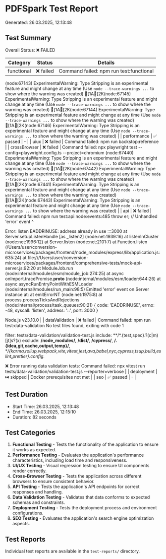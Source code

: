 # PDFSpark Test Report

Generated: 26.03.2025, 12:13:48

## Test Summary

Overall Status: ❌ FAILED

| Category | Status | Details |
| -------- | ------ | ------- |
| functional | ❌ failed | Command failed: npm run test:functional
(node:67143) ExperimentalWarning: Type Stripping is an experimental feature and might change at any time
(Use `node --trace-warnings ...` to show where the warning was created)
[1A[2K(node:67145) ExperimentalWarning: Type Stripping is an experimental feature and might change at any time
(Use `node --trace-warnings ...` to show where the warning was created)
[1A[2K(node:67144) ExperimentalWarning: Type Stripping is an experimental feature and might change at any time
(Use `node --trace-warnings ...` to show where the warning was created)
[1A[2K(node:67146) ExperimentalWarning: Type Stripping is an experimental feature and might change at any time
(Use `node --trace-warnings ...` to show where the warning was created)
 |
| performance | ✅ passed | - |
| uiux | ❌ failed | Command failed: npm run backstop:reference
 |
| crossBrowser | ❌ failed | Command failed: npx playwright test --config=playwright.config.ts --project=chromium
(node:67440) ExperimentalWarning: Type Stripping is an experimental feature and might change at any time
(Use `node --trace-warnings ...` to show where the warning was created)
[1A[2K(node:67442) ExperimentalWarning: Type Stripping is an experimental feature and might change at any time
(Use `node --trace-warnings ...` to show where the warning was created)
[1A[2K(node:67441) ExperimentalWarning: Type Stripping is an experimental feature and might change at any time
(Use `node --trace-warnings ...` to show where the warning was created)
[1A[2K(node:67443) ExperimentalWarning: Type Stripping is an experimental feature and might change at any time
(Use `node --trace-warnings ...` to show where the warning was created)
 |
| api | ❌ failed | Command failed: npm run test:api
node:events:485
      throw er; // Unhandled 'error' event
      ^

Error: listen EADDRINUSE: address already in use :::3000
    at Server.setupListenHandle [as _listen2] (node:net:1939:16)
    at listenInCluster (node:net:1996:12)
    at Server.listen (node:net:2101:7)
    at Function.listen (/Users/user/conversion-microservices/packages/frontend/node_modules/express/lib/application.js:635:24)
    at file:///Users/user/conversion-microservices/packages/frontend/comprehensive-tests/mock-api-server.js:92:20
    at ModuleJob.run (node:internal/modules/esm/module_job:274:25)
    at async onImport.tracePromise.__proto__ (node:internal/modules/esm/loader:644:26)
    at async asyncRunEntryPointWithESMLoader (node:internal/modules/run_main:98:5)
Emitted 'error' event on Server instance at:
    at emitErrorNT (node:net:1975:8)
    at process.processTicksAndRejections (node:internal/process/task_queues:90:21) {
  code: 'EADDRINUSE',
  errno: -48,
  syscall: 'listen',
  address: '::',
  port: 3000
}

Node.js v23.10.0
 |
| dataValidation | ❌ failed | Command failed: npm run test:data-validation
No test files found, exiting with code 1

filter: tests/data-validation/validation-test.js
include: **/*.{test,spec}.?(c|m)[jt]s?(x)
exclude:  **/node_modules/**, **/dist/**, **/cypress/**, **/.{idea,git,cache,output,temp}/**, **/{karma,rollup,webpack,vite,vitest,jest,ava,babel,nyc,cypress,tsup,build,eslint,prettier}.config.*

❌ Error running data validation tests: Command failed: npx vitest run tests/data-validation/validation-test.js --reporter=verbose
 |
| deployment | ⏭️ skipped | Docker prerequisites not met |
| seo | ✅ passed | - |

## Test Duration

- Start Time: 26.03.2025, 12:13:48
- End Time: 26.03.2025, 12:15:10
- Duration: 82 seconds

## Test Categories

1. **Functional Testing** - Tests the functionality of the application to ensure it works as expected.
2. **Performance Testing** - Evaluates the application's performance characteristics, including load time and responsiveness.
3. **UI/UX Testing** - Visual regression testing to ensure UI components render correctly.
4. **Cross-Browser Testing** - Tests the application across different browsers to ensure consistent behavior.
5. **API Testing** - Tests the application's API endpoints for correct responses and handling.
6. **Data Validation Testing** - Validates that data conforms to expected schemas and constraints.
7. **Deployment Testing** - Tests the deployment process and environment configurations.
8. **SEO Testing** - Evaluates the application's search engine optimization aspects.

## Test Reports

Individual test reports are available in the `test-reports/` directory.

